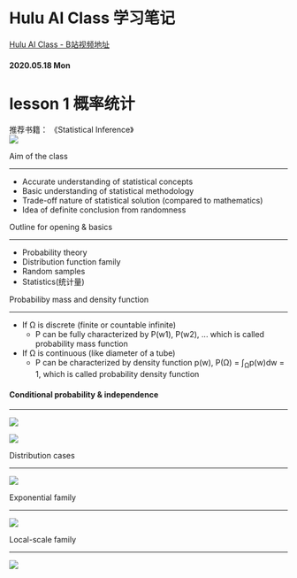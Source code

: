 # Hulu AI Class 学习笔记

[Hulu AI Class - B站视频地址](https://www.bilibili.com/video/BV1zA411t79x?from=search&seid=6601569884612589281)


#### 2020.05.18 Mon
# lesson 1  概率统计
推荐书籍：  《Statistical Inference》  
![](https://pic.downk.cc/item/5ec24ef3c2a9a83be5643986.jpg)  


Aim of the class  

---
- Accurate understanding of statistical concepts
- Basic understanding of statistical methodology
- Trade-off nature of statistical solution (compared to mathematics)
- Idea of definite conclusion from randomness  


Outline for opening & basics  

---  
- Probability theory  
- Distribution function family  
- Random samples  
- Statistics(统计量)  

Probabiliby mass and density function   

---  
- If Ω is discrete (finite or countable infinite)  
  - P can be fully characterized by P(w1), P(w2), ... which is called probability mass function  
- If Ω is continuous (like diameter of a tube)  
  - P can be characterized by density function p(w), P(Ω) = ∫<sub>Ω</sub>p(w)dw = 1, which is called probability density function  




#### Conditional probability & independence  

---  
![](https://pic.downk.cc/item/5ec25830c2a9a83be5853dfa.jpg)  

![](https://pic.downk.cc/item/5ec2699cc2a9a83be5cbeb09.jpg)  

Distribution cases  

---  
![](https://pic.downk.cc/item/5ec26bc6c2a9a83be5d25957.jpg)  

Exponential family  

---  
![](https://pic.downk.cc/item/5ec26d1dc2a9a83be5d7b0b3.jpg)  

Local-scale family  

--- 
![](https://pic.downk.cc/item/5ec26de0c2a9a83be5dacedb.jpg)